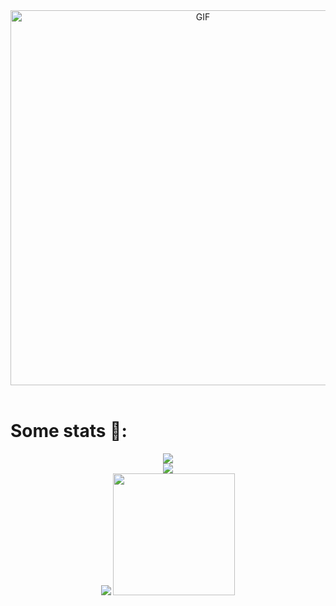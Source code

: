 <div align="center">
  <img width="600" alt="GIF" align="center" src="https://media.giphy.com/media/sr8jYZVVsCmxddga8w/giphy.gif">
</div>
<br>

# Some stats 📌:
<div align="center">
  <img src="https://github-readme-stats.vercel.app/api/top-langs/?username=rariramz&langs_count=6&layout=compact&count_private=true&include_all_commits=true&card_width=400&show_icons=true&line_height=21&hide_border=true&theme=merko"><br>
  <img src="https://github-readme-stats.vercel.app/api/wakatime?username=rariramz&theme=merko&hide_title=false&show_icons=true&card_width=500&hide_border=true&v=2"><br>
  <img src="https://github-readme-streak-stats.herokuapp.com?user=rariramz&theme=jolly&hide_border=true">
  <img aligh="top" height="195" src="https://media.giphy.com/media/IYP9Xr6EX4xRnG1HRW/giphy.gif">
</div>
<br>

<!--
**Rariramz/rariramz** is a ✨ _special_ ✨ repository because its `README.md` (this file) appears on your GitHub profile.

Here are some ideas to get you started:

- 🔭 I’m currently working on ...
- 🌱 I’m currently learning ...
- 👯 I’m looking to collaborate on ...
- 🤔 I’m looking for help with ...
- 💬 Ask me about ...
- 📫 How to reach me: ...
- 😄 Pronouns: ...
- ⚡ Fun fact: ...
-->
